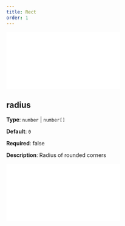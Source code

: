 ```yaml
---
title: Rect
order: 1
---
```


<embed src="../../common/ShapeStyleProps.en.md"></embed>

## radius

**Type**: `number` | `number[]`

**Default**: `0`

**Required**: false

**Description**: Radius of rounded corners

<embed src="../../common/BaseStyleProps.en.md"></embed>
